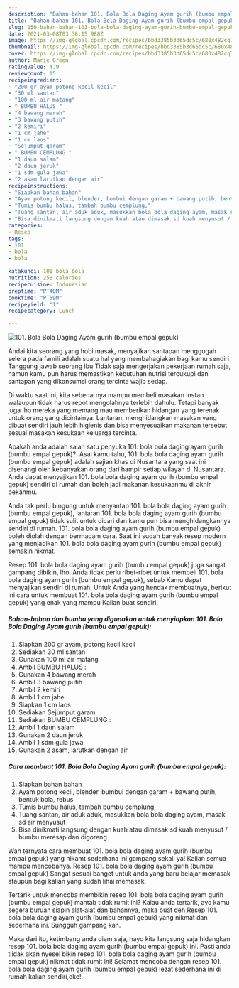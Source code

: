 ```yaml
---
description: "Bahan-bahan 101. Bola Bola Daging Ayam gurih (bumbu empal gepuk) yang lezat Untuk Jualan"
title: "Bahan-bahan 101. Bola Bola Daging Ayam gurih (bumbu empal gepuk) yang lezat Untuk Jualan"
slug: 250-bahan-bahan-101-bola-bola-daging-ayam-gurih-bumbu-empal-gepuk-yang-lezat-untuk-jualan
date: 2021-03-08T03:36:15.988Z
image: https://img-global.cpcdn.com/recipes/bbd3385b3d65dc5c/680x482cq70/101-bola-bola-daging-ayam-gurih-bumbu-empal-gepuk-foto-resep-utama.jpg
thumbnail: https://img-global.cpcdn.com/recipes/bbd3385b3d65dc5c/680x482cq70/101-bola-bola-daging-ayam-gurih-bumbu-empal-gepuk-foto-resep-utama.jpg
cover: https://img-global.cpcdn.com/recipes/bbd3385b3d65dc5c/680x482cq70/101-bola-bola-daging-ayam-gurih-bumbu-empal-gepuk-foto-resep-utama.jpg
author: Marie Green
ratingvalue: 4.9
reviewcount: 15
recipeingredient:
- "200 gr ayam potong kecil kecil"
- "30 ml santan"
- "100 ml air matang"
- " BUMBU HALUS "
- "4 bawang merah"
- "3 bawang putih"
- "2 kemiri"
- "1 cm jahe"
- "1 cm laos"
- "Sejumput garam"
- " BUMBU CEMPLUNG "
- "1 daun salam"
- "2 daun jeruk"
- "1 sdm gula jawa"
- "2 asam larutkan dengan air"
recipeinstructions:
- "Siapkan bahan bahan"
- "Ayam potong kecil, blender, bumbui dengan garam + bawang putih, bentuk bola, rebus"
- "Tumis bumbu halus, tambah bumbu cemplung,"
- "Tuang santan, air aduk aduk, masukkan bola bola daging ayam, masak sd air menyusut"
- "Bisa dinikmati langsung dengan kuah atau dimasak sd kuah menyusut / bumbu meresap dan digoreng"
categories:
- Resep
tags:
- 101
- bola
- bola

katakunci: 101 bola bola 
nutrition: 258 calories
recipecuisine: Indonesian
preptime: "PT40M"
cooktime: "PT59M"
recipeyield: "1"
recipecategory: Lunch

---
```



![101. Bola Bola Daging Ayam gurih (bumbu empal gepuk)](https://img-global.cpcdn.com/recipes/bbd3385b3d65dc5c/680x482cq70/101-bola-bola-daging-ayam-gurih-bumbu-empal-gepuk-foto-resep-utama.jpg)

Andai kita seorang yang hobi masak, menyajikan santapan menggugah selera pada famili adalah suatu hal yang membahagiakan bagi kamu sendiri. Tanggung jawab seorang ibu Tidak saja mengerjakan pekerjaan rumah saja, namun kamu pun harus memastikan kebutuhan nutrisi tercukupi dan santapan yang dikonsumsi orang tercinta wajib sedap.

Di waktu  saat ini, kita sebenarnya mampu membeli masakan instan walaupun tidak harus repot mengolahnya terlebih dahulu. Tetapi banyak juga lho mereka yang memang mau memberikan hidangan yang terenak untuk orang yang dicintainya. Lantaran, menghidangkan masakan yang dibuat sendiri jauh lebih higienis dan bisa menyesuaikan makanan tersebut sesuai masakan kesukaan keluarga tercinta. 



Apakah anda adalah salah satu penyuka 101. bola bola daging ayam gurih (bumbu empal gepuk)?. Asal kamu tahu, 101. bola bola daging ayam gurih (bumbu empal gepuk) adalah sajian khas di Nusantara yang saat ini disenangi oleh kebanyakan orang dari hampir setiap wilayah di Nusantara. Anda dapat menyajikan 101. bola bola daging ayam gurih (bumbu empal gepuk) sendiri di rumah dan boleh jadi makanan kesukaanmu di akhir pekanmu.

Anda tak perlu bingung untuk menyantap 101. bola bola daging ayam gurih (bumbu empal gepuk), lantaran 101. bola bola daging ayam gurih (bumbu empal gepuk) tidak sulit untuk dicari dan kamu pun bisa menghidangkannya sendiri di rumah. 101. bola bola daging ayam gurih (bumbu empal gepuk) boleh diolah dengan bermacam cara. Saat ini sudah banyak resep modern yang menjadikan 101. bola bola daging ayam gurih (bumbu empal gepuk) semakin nikmat.

Resep 101. bola bola daging ayam gurih (bumbu empal gepuk) juga sangat gampang dibikin, lho. Anda tidak perlu ribet-ribet untuk membeli 101. bola bola daging ayam gurih (bumbu empal gepuk), sebab Kamu dapat menyajikan sendiri di rumah. Untuk Anda yang hendak membuatnya, berikut ini cara untuk membuat 101. bola bola daging ayam gurih (bumbu empal gepuk) yang enak yang mampu Kalian buat sendiri.

<!--inarticleads1-->

##### Bahan-bahan dan bumbu yang digunakan untuk menyiapkan 101. Bola Bola Daging Ayam gurih (bumbu empal gepuk):

1. Siapkan 200 gr ayam, potong kecil kecil
1. Sediakan 30 ml santan
1. Gunakan 100 ml air matang
1. Ambil  BUMBU HALUS :
1. Gunakan 4 bawang merah
1. Ambil 3 bawang putih
1. Ambil 2 kemiri
1. Ambil 1 cm jahe
1. Siapkan 1 cm laos
1. Sediakan Sejumput garam
1. Sediakan  BUMBU CEMPLUNG :
1. Ambil 1 daun salam
1. Gunakan 2 daun jeruk
1. Ambil 1 sdm gula jawa
1. Gunakan 2 asam, larutkan dengan air




<!--inarticleads2-->

##### Cara membuat 101. Bola Bola Daging Ayam gurih (bumbu empal gepuk):

1. Siapkan bahan bahan
1. Ayam potong kecil, blender, bumbui dengan garam + bawang putih, bentuk bola, rebus
1. Tumis bumbu halus, tambah bumbu cemplung,
1. Tuang santan, air aduk aduk, masukkan bola bola daging ayam, masak sd air menyusut
1. Bisa dinikmati langsung dengan kuah atau dimasak sd kuah menyusut / bumbu meresap dan digoreng




Wah ternyata cara membuat 101. bola bola daging ayam gurih (bumbu empal gepuk) yang nikamt sederhana ini gampang sekali ya! Kalian semua mampu mencobanya. Resep 101. bola bola daging ayam gurih (bumbu empal gepuk) Sangat sesuai banget untuk anda yang baru belajar memasak ataupun bagi kalian yang sudah lihai memasak.

Tertarik untuk mencoba membikin resep 101. bola bola daging ayam gurih (bumbu empal gepuk) mantab tidak rumit ini? Kalau anda tertarik, ayo kamu segera buruan siapin alat-alat dan bahannya, maka buat deh Resep 101. bola bola daging ayam gurih (bumbu empal gepuk) yang nikmat dan sederhana ini. Sungguh gampang kan. 

Maka dari itu, ketimbang anda diam saja, hayo kita langsung saja hidangkan resep 101. bola bola daging ayam gurih (bumbu empal gepuk) ini. Pasti anda tiidak akan nyesel bikin resep 101. bola bola daging ayam gurih (bumbu empal gepuk) nikmat tidak rumit ini! Selamat mencoba dengan resep 101. bola bola daging ayam gurih (bumbu empal gepuk) lezat sederhana ini di rumah kalian sendiri,oke!.


